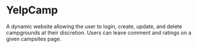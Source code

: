 # YelpCamp
A dynamic website allowing the user to login, create, update, and delete campgrounds at their discretion. Users can leave comment and ratings on a given campsites page.
